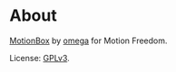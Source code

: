# About

[MotionBox] by [omega] for Motion Freedom.

License: [GPLv3](license.html).

[MotionBox]: http://omega.gg/MotionBox

[omega]: http://omega.gg/about
